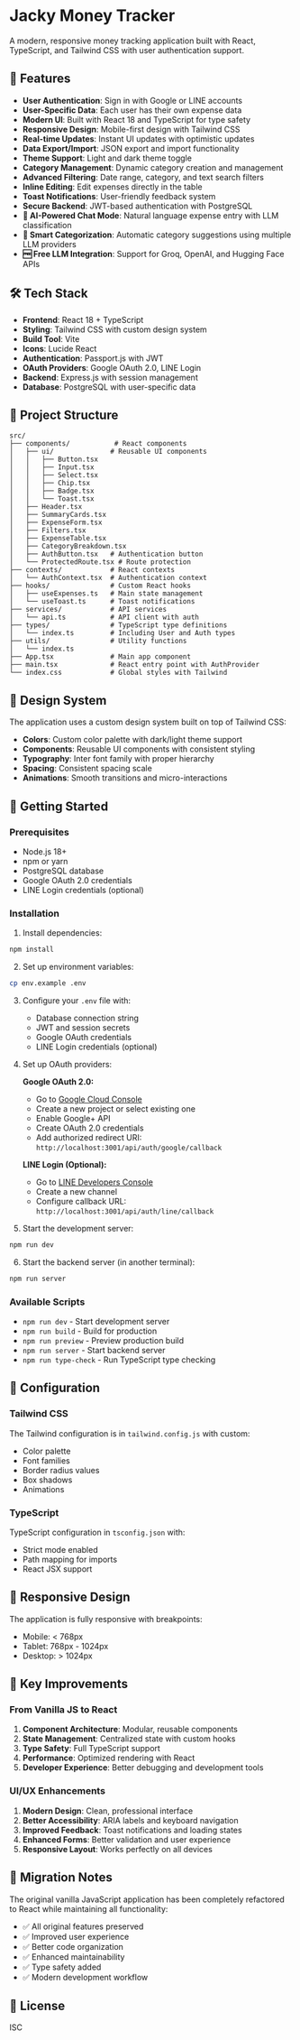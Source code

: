 # Jacky Money Tracker

A modern, responsive money tracking application built with React, TypeScript, and Tailwind CSS with user authentication support.

## 🚀 Features

- **User Authentication**: Sign in with Google or LINE accounts
- **User-Specific Data**: Each user has their own expense data
- **Modern UI**: Built with React 18 and TypeScript for type safety
- **Responsive Design**: Mobile-first design with Tailwind CSS
- **Real-time Updates**: Instant UI updates with optimistic updates
- **Data Export/Import**: JSON export and import functionality
- **Theme Support**: Light and dark theme toggle
- **Category Management**: Dynamic category creation and management
- **Advanced Filtering**: Date range, category, and text search filters
- **Inline Editing**: Edit expenses directly in the table
- **Toast Notifications**: User-friendly feedback system
- **Secure Backend**: JWT-based authentication with PostgreSQL
- **🤖 AI-Powered Chat Mode**: Natural language expense entry with LLM classification
- **🧠 Smart Categorization**: Automatic category suggestions using multiple LLM providers
- **🆓 Free LLM Integration**: Support for Groq, OpenAI, and Hugging Face APIs

## 🛠️ Tech Stack

- **Frontend**: React 18 + TypeScript
- **Styling**: Tailwind CSS with custom design system
- **Build Tool**: Vite
- **Icons**: Lucide React
- **Authentication**: Passport.js with JWT
- **OAuth Providers**: Google OAuth 2.0, LINE Login
- **Backend**: Express.js with session management
- **Database**: PostgreSQL with user-specific data

## 📁 Project Structure

```
src/
├── components/           # React components
│   ├── ui/              # Reusable UI components
│   │   ├── Button.tsx
│   │   ├── Input.tsx
│   │   ├── Select.tsx
│   │   ├── Chip.tsx
│   │   ├── Badge.tsx
│   │   └── Toast.tsx
│   ├── Header.tsx
│   ├── SummaryCards.tsx
│   ├── ExpenseForm.tsx
│   ├── Filters.tsx
│   ├── ExpenseTable.tsx
│   ├── CategoryBreakdown.tsx
│   ├── AuthButton.tsx   # Authentication button
│   └── ProtectedRoute.tsx # Route protection
├── contexts/            # React contexts
│   └── AuthContext.tsx  # Authentication context
├── hooks/               # Custom React hooks
│   ├── useExpenses.ts   # Main state management
│   └── useToast.ts      # Toast notifications
├── services/            # API services
│   └── api.ts           # API client with auth
├── types/               # TypeScript type definitions
│   └── index.ts         # Including User and Auth types
├── utils/               # Utility functions
│   └── index.ts
├── App.tsx              # Main app component
├── main.tsx             # React entry point with AuthProvider
└── index.css            # Global styles with Tailwind
```

## 🎨 Design System

The application uses a custom design system built on top of Tailwind CSS:

- **Colors**: Custom color palette with dark/light theme support
- **Components**: Reusable UI components with consistent styling
- **Typography**: Inter font family with proper hierarchy
- **Spacing**: Consistent spacing scale
- **Animations**: Smooth transitions and micro-interactions

## 🚀 Getting Started

### Prerequisites

- Node.js 18+ 
- npm or yarn
- PostgreSQL database
- Google OAuth 2.0 credentials
- LINE Login credentials (optional)

### Installation

1. Install dependencies:
```bash
npm install
```

2. Set up environment variables:
```bash
cp env.example .env
```

3. Configure your `.env` file with:
   - Database connection string
   - JWT and session secrets
   - Google OAuth credentials
   - LINE Login credentials (optional)

4. Set up OAuth providers:
   
   **Google OAuth 2.0:**
   - Go to [Google Cloud Console](https://console.cloud.google.com/)
   - Create a new project or select existing one
   - Enable Google+ API
   - Create OAuth 2.0 credentials
   - Add authorized redirect URI: `http://localhost:3001/api/auth/google/callback`
   
   **LINE Login (Optional):**
   - Go to [LINE Developers Console](https://developers.line.biz/)
   - Create a new channel
   - Configure callback URL: `http://localhost:3001/api/auth/line/callback`

5. Start the development server:
```bash
npm run dev
```

6. Start the backend server (in another terminal):
```bash
npm run server
```

### Available Scripts

- `npm run dev` - Start development server
- `npm run build` - Build for production
- `npm run preview` - Preview production build
- `npm run server` - Start backend server
- `npm run type-check` - Run TypeScript type checking

## 🔧 Configuration

### Tailwind CSS

The Tailwind configuration is in `tailwind.config.js` with custom:
- Color palette
- Font families
- Border radius values
- Box shadows
- Animations

### TypeScript

TypeScript configuration in `tsconfig.json` with:
- Strict mode enabled
- Path mapping for imports
- React JSX support

## 📱 Responsive Design

The application is fully responsive with breakpoints:
- Mobile: < 768px
- Tablet: 768px - 1024px  
- Desktop: > 1024px

## 🎯 Key Improvements

### From Vanilla JS to React

1. **Component Architecture**: Modular, reusable components
2. **State Management**: Centralized state with custom hooks
3. **Type Safety**: Full TypeScript support
4. **Performance**: Optimized rendering with React
5. **Developer Experience**: Better debugging and development tools

### UI/UX Enhancements

1. **Modern Design**: Clean, professional interface
2. **Better Accessibility**: ARIA labels and keyboard navigation
3. **Improved Feedback**: Toast notifications and loading states
4. **Enhanced Forms**: Better validation and user experience
5. **Responsive Layout**: Works perfectly on all devices

## 🔄 Migration Notes

The original vanilla JavaScript application has been completely refactored to React while maintaining all functionality:

- ✅ All original features preserved
- ✅ Improved user experience
- ✅ Better code organization
- ✅ Enhanced maintainability
- ✅ Type safety added
- ✅ Modern development workflow

## 📄 License

ISC

